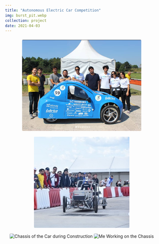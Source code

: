 ```yaml
---
title: "Autonomous Electric Car Competition"
img: burst_pit.webp
collection: project
date: 2021-04-03
---
```


<center>
<img src="/images/burst_team.jpg" alt="Efficiency Challenge" style="height:300px; border-radius: 3px; margin-top: 8px; margin-bottom: 8px;"/>
<img src="/images/burst_robo.jpg" alt="Robotaxi Full Scale Autonomous Vehicle" style="height: 300px; border-radius: 3px; margin-top: 8px; margin-bottom: 8px;"/>
</center>


<center>
<img src="/images/burst_chassis.jpg" alt="Chassis of the Car during Construction" style="height:300px; border-radius: 3px; margin-top: 8px; margin-bottom: 8px;"/>
<img src="/images/burst_weld.jpg" alt="Me Working on the Chassis" style="height: 300px; border-radius: 3px; margin-top: 8px; margin-bottom: 8px;"/>
</center>
